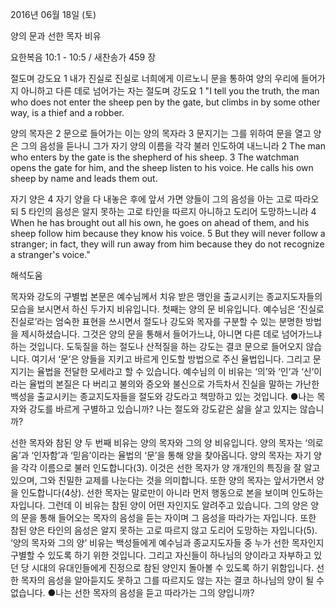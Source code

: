 2016년 06월 18일 (토)

양의 문과 선한 목자 비유 



요한복음 10:1 - 10:5 / 새찬송가 459 장


절도며 강도요
1 내가 진실로 진실로 너희에게 이르노니 문을 통하여 양의 우리에 들어가지 아니하고 다른 데로 넘어가는 자는 절도며 강도요 
1 "I tell you the truth, the man who does not enter the sheep pen by the gate, but climbs in by some other way, is a thief and a robber. 

양의 목자은 
2 문으로 들어가는 이는 양의 목자라 3 문지기는 그를 위하여 문을 열고 양은 그의 음성을 듣나니 그가 자기 양의 이름을 각각 불러 인도하여 내느니라 
2 The man who enters by the gate is the shepherd of his sheep. 3 The watchman opens the gate for him, and the sheep listen to his voice. He calls his own sheep by name and leads them out. 

자기 양은 
4 자기 양을 다 내놓은 후에 앞서 가면 양들이 그의 음성을 아는 고로 따라오되 5 타인의 음성은 알지 못하는 고로 타인을 따르지 아니하고 도리어 도망하느니라 
4 When he has brought out all his own, he goes on ahead of them, and his sheep follow him because they know his voice. 5 But they will never follow a stranger; in fact, they will run away from him because they do not recognize a stranger's voice."

해석도움





목자와 강도의 구별법
본문은 예수님께서 치유 받은 맹인을 출교시키는 종교지도자들의 모습을 보시면서 하신 두가지 비유입니다. 첫째는 양의 문 비유입니다. 예수님은 ‘진실로 진실로’라는 엄숙한 표현을 쓰시면서 절도나 강도와 목자를 구분할 수 있는 분명한 방법을 제시하셨습니다. 그것은 양의 문을 통해서 들어가느냐, 아니면 다른 데로 넘어가느냐 하는 것입니다. 도둑질을 하는 절도나 산적질을 하는 강도는 결코 문으로 들어오지 않습니다. 여기서 ‘문’은 양들을 지키고 바르게 인도할 방법으로 주신 율법입니다. 그리고 문지기는 율법을 전달한 모세라고 할 수 있습니다. 예수님의 이 비유는 ‘의’와 ‘인’과 ‘신’이라는 율법의 본질은 다 버리고 불의와 증오와 불신으로 가득차서 진실을 말하는 가난한 백성을 출교시키는 종교지도자들을 절도와 강도라고 책망하고 있는 것입니다.
●나는 목자와 강도를 바르게 구별하고 있습니까? 나는 절도와 강도같은 삶을 살고 있지는 않습니까? 

선한 목자와 참된 양
두 번째 비유는 양의 목자와 그의 양 비유입니다. 양의 목자는 ‘의로움’과 ‘인자함’과 ‘믿음’이라는 율법의 ‘문’을 통해 양을 찾아옵니다. 양의 목자는 자기 양을 각각 이름으로 불러 인도합니다(3). 이것은 선한 목자가 양 개개인의 특징을 잘 알고 있으며, 그와 친밀한 교제를 나눈다는 것을 의미합니다. 또한 양의 목자는 앞서가면서 양을 인도합니다(4상). 선한 목자는 말로만이 아니라 먼저 행동으로 본을 보이며 인도하는 자입니다. 그런데 이 비유는 참된 양이 어떤 자인지도 알려주고 있습니다. 그의 양은 양의 문을 통해 들어오는 목자의 음성을 듣는 자이며 그 음성을 따라가는 자입니다. 또한 참된 양은 타인의 음성은 알지 못하는 고로 따르지 않고 도리어 도망하는 자입니다(5). ‘양의 목자와 그의 양’ 비유는 백성들에게 예수님과 종교지도자들 중 누가 선한 목자인지 구별할 수 있도록 하기 위한 것입니다. 그리고 자신들이 하나님의 양이라고 자부하고 있던 당 시대의 유대인들에게 진정으로 참된 양인지 돌아볼 수 있도록 하기 위함입니다. 선한 목자의 음성을 알아듣지도 못하고 그를 따르지도 않는 자는 결코 하나님의 양이 될 수 없습니다.
●나는 선한 목자의 음성을 듣고 따라가는 그의 양입니까?